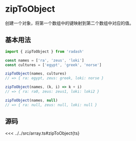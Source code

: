 # zipToObject

创建一个对象，将第一个数组中的键映射到第二个数组中对应的值。

## 基本用法

```ts
import { zipToObject } from 'radash'

const names = ['ra', 'zeus', 'loki']
const cultures = ['egypt', 'greek', 'norse']

zipToObject(names, cultures)
// => { ra: egypt, zeus: greek, loki: norse }

zipToObject(names, (k, i) => k + i)
// => { ra: ra0, zeus: zeus1, loki: loki2 }

zipToObject(names, null)
// => { ra: null, zeus: null, loki: null }
```

## 源码

<<< ../../src/array.ts#zipToObject{ts}
